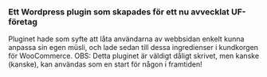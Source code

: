 ### Ett Wordpress plugin som skapades för ett nu avvecklat UF-företag
Pluginet hade som syfte att låta användarna av webbsidan enkelt kunna anpassa sin egen müsli, och lade sedan till dessa ingredienser i kundkorgen för WooCommerce.
OBS: Detta pluginet är väldigt dåligt skrivet, men kanske (kanske), kan användas som en start för någon i framtiden!
